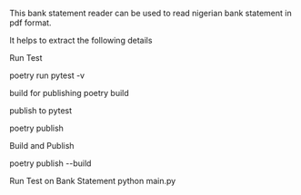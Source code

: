 This bank statement reader can be used to read nigerian bank statement in pdf format.

It helps to extract the following details



Run Test

poetry run pytest -v 

build for publishing 
poetry build

publish to pytest

poetry publish 

Build and Publish 

poetry publish --build

Run Test on Bank Statement
python main.py